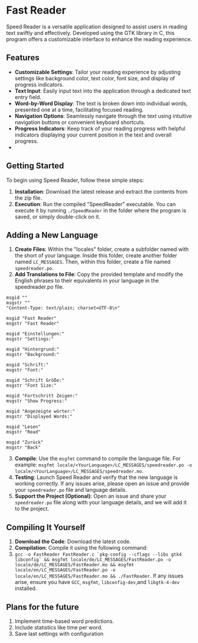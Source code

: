 # Fast Reader

Speed Reader is a versatile application designed to assist users in reading text swiftly and effectively. Developed using the GTK library in C, this program offers a customizable interface to enhance the reading experience.

## Features

- **Customizable Settings**: Tailor your reading experience by adjusting settings like background color, text color, font size, and display of progress indicators.
- **Text Input**: Easily input text into the application through a dedicated text entry field.
- **Word-by-Word Display**: The text is broken down into individual words, presented one at a time, facilitating focused reading.
- **Navigation Options**: Seamlessly navigate through the text using intuitive navigation buttons or convenient keyboard shortcuts.
- **Progress Indicators**: Keep track of your reading progress with helpful indicators displaying your current position in the text and overall progress.
- 
## Getting Started

To begin using Speed Reader, follow these simple steps:

1. **Installation**: Download the latest release and extract the contents from the zip file.
2. **Execution**: Run the compiled "SpeedReader" executable. You can execute it by running `./SpeedReader` in the folder where the program is saved, or simply double-click on it.

## Adding a New Language

1. **Create Files**: Within the "locales" folder, create a subfolder named with the short of your language. Inside this folder, create another folder named `LC_MESSAGES`. Then, within this folder, create a file named `speedreader.po`.
2. **Add Translations to File**: Copy the provided template and modify the English phrases to their equivalents in your language in the speedreader.po file.
```
msgid ""
msgstr ""
"Content-Type: text/plain; charset=UTF-8\n"

msgid "Fast Reader"
msgstr "Fast Reader"

msgid "Einstellungen:"
msgstr "Settings:"

msgid "Hintergrund:"
msgstr "Background:"

msgid "Schrift:"
msgstr "Font:"

msgid "Schrift Größe:"
msgstr "Font Size:"

msgid "Fortschritt Zeigen:"
msgstr "Show Progress:"

msgid "Angezeigte wörter:"
msgstr "Displayed Words:"

msgid "Lesen"
msgstr "Read"

msgid "Zurück"
msgstr "Back"
 ```
3. **Compile**: Use the `msgfmt` command to compile the language file. For example: `msgfmt locale/<YourLanguage>/LC_MESSAGES/speedreader.po -o locale/<YourLanguage>/LC_MESSAGES/speedreader.mo`.
4. **Testing**: Launch Speed Reader and verify that the new language is working correctly. If any issues arise, please open an issue and provide your `speedreader.po` file and language details.
5. **Support the Project (Optional)**: Open an issue and share your `speedreader.po` file along with your language details, and we will add it to the project.

## Compiling It Yourself

1. **Download the Code**: Download the latest code.
2. **Compilation**: Compile it using the following command:
3. ```gcc -o FastReader FastReader.c `pkg-config --cflags --libs gtk4 libconfig` && msgfmt locale/de/LC_MESSAGES/FastReader.po -o locale/de/LC_MESSAGES/FastReader.mo && msgfmt locale/en/LC_MESSAGES/FastReader.po -o locale/en/LC_MESSAGES/FastReader.mo && ./FastReader```. If any issues arise, ensure you have `GCC`, `msgfmt`, `libconfig-dev`,and `libgtk-4-dev` installed.

## Plans for the future 
 1. Implement time-based word predictions.
 2. Include statistics like time per word.
 3. Save last settings with configuration

